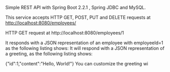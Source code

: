 Simple REST API with Spring Boot 2.2.1 , Spring JDBC and MySQL.

This service accepts HTTP GET, POST, PUT and DELETE requests at <http://localhost:8080/employees/>

HTTP GET request at http://localhost:8080/employees/1

It responds with a JSON representation of an employee with employeeId=1  as the following listing shows:
It will respond with a JSON representation of a greeting, as the following listing shows:

{"id":1,"content":"Hello, World!"}
You can customize the greeting wi
